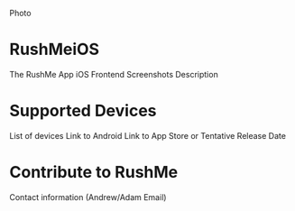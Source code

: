 Photo
# RushMeiOS
The RushMe App iOS Frontend
Screenshots
Description

# Supported Devices
List of devices
Link to Android
Link to App Store or Tentative Release Date

# Contribute to RushMe
Contact information (Andrew/Adam Email)








